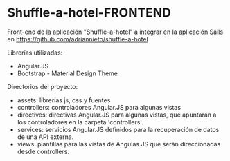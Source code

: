 # Shuffle-a-hotel-FRONTEND

Front-end de la aplicación "Shuffle-a-hotel" a integrar en la aplicación Sails en https://github.com/adriannieto/shuffle-a-hotel

Librerías utilizadas:

  - Angular.JS
  - Bootstrap - Material Design Theme

Directorios del proyecto:
- assets: librerías js, css y fuentes
- controllers: controladores Angular.JS para algunas vistas
- directives: directivas Angular.JS para algunas vistas, que apuntarán a los controladores en la carpeta 'controllers'.
- services: servicios Angular.JS definidos para la recuperación de datos de una API externa.
- views: plantillas para las vistas de Angulas.JS que serán direccionadas desde controllers.